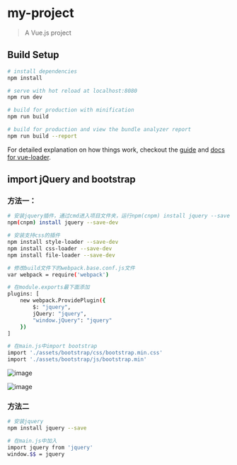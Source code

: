 # my-project

> A Vue.js project

## Build Setup

``` bash
# install dependencies
npm install

# serve with hot reload at localhost:8080
npm run dev

# build for production with minification
npm run build

# build for production and view the bundle analyzer report
npm run build --report
```

For detailed explanation on how things work, checkout the [guide](http://vuejs-templates.github.io/webpack/) and [docs for vue-loader](http://vuejs.github.io/vue-loader).

## import jQuery and bootstrap

### 方法一：
``` bash
# 安装jquery插件，通过cmd进入项目文件夹，运行npm(cnpm) install jquery --save-dev安装插件
npm(cnpm) install jquery --save-dev

# 安装支持css的插件
npm install style-loader --save-dev
npm install css-loader --save-dev
npm install file-loader --save-dev

# 修改build文件下的webpack.base.conf.js文件
var webpack = require('webpack')

# 在module.exports最下面添加
plugins: [
    new webpack.ProvidePlugin({
        $: "jquery",
        jQuery: "jquery",
        "window.jQuery": "jquery"
    })
]

# 在main.js中import bootstrap
import './assets/bootstrap/css/bootstrap.min.css'
import './assets/bootstrap/js/bootstrap.min'
```
![image](http://i.imgur.com/7j5uGrT.png)

![image](http://i.imgur.com/GQea8Em.png)

### 方法二
``` bash
# 安装jquery
npm install jquery --save

# 在main.js中加入
import jquery from 'jquery'
window.$$ = jquery
```


